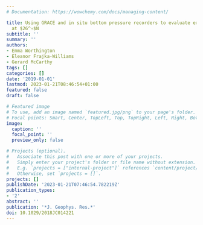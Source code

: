 ```yaml
---
# Documentation: https://wowchemy.com/docs/managing-content/

title: Using GRACE and in situ bottom pressure recorders to evaluate external transports
  at $26^∘$N
subtitle: ''
summary: ''
authors:
- Emma Worthington
- Eleanor Frajka-Williams
- Gerard McCarthy
tags: []
categories: []
date: '2019-01-01'
lastmod: 2023-01-21T08:46:54+01:00
featured: false
draft: false

# Featured image
# To use, add an image named `featured.jpg/png` to your page's folder.
# Focal points: Smart, Center, TopLeft, Top, TopRight, Left, Right, BottomLeft, Bottom, BottomRight.
image:
  caption: ''
  focal_point: ''
  preview_only: false

# Projects (optional).
#   Associate this post with one or more of your projects.
#   Simply enter your project's folder or file name without extension.
#   E.g. `projects = ["internal-project"]` references `content/project/deep-learning/index.md`.
#   Otherwise, set `projects = []`.
projects: []
publishDate: '2023-01-21T07:46:54.782219Z'
publication_types:
- '2'
abstract: ''
publication: '*J. Geophys. Res.*'
doi: 10.1029/2018JC014221
---
```

